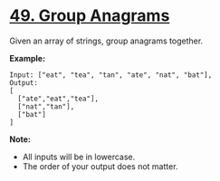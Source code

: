 # [49. Group Anagrams](https://leetcode.com/problems/group-anagrams/description)
Given an array of strings, group anagrams together.

**Example:**
```
Input: ["eat", "tea", "tan", "ate", "nat", "bat"],
Output:
[
  ["ate","eat","tea"],
  ["nat","tan"],
  ["bat"]
]
```
**Note:**

* All inputs will be in lowercase.
* The order of your output does not matter.
